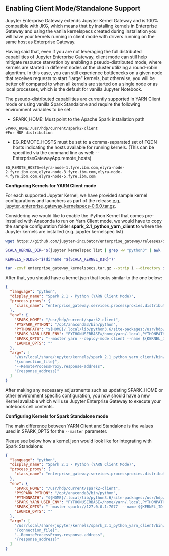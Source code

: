 ## Enabling Client Mode/Standalone Support

Jupyter Enterprise Gateway extends Jupyter Kernel Gateway and is 100% compatible with JKG, which means that by
installing kernels in Enterprise Gateway and using the vanila kernelspecs created during installation you will
have your kernels running in client mode with drivers running on the same host as Enterprise Gateway. 

Having said that, even if you are not leveraging the full distributed capabilities of Jupyter Enterprise Gateway,
client mode can still help mitigate resource starvation by enabling a pseudo-distributed mode,
where kernels are started in different nodes of the cluster utilizing a round-robin algorithm.
In this case, you can still experience bottlenecks on a given node that receives requests to start
"large" kernels, but otherwise, you will be better off compared to when all kernels are started
on a single node or as local processes, which is the default for vanilla Jupyter Notebook.

The pseudo-distributed capabilities are currently supported in YARN Client mode or using vanilla Spark Standalone and 
require the following environment variables to be set:

* SPARK_HOME: Must point to the Apache Spark installation path
```
SPARK_HOME:/usr/hdp/current/spark2-client                            #For HDP distribution
```

* EG_REMOTE_HOSTS must be set to a comma-separated set of FQDN hosts indicating the hosts available for running kernels.
(This can be specified via the command line as well: --EnterpriseGatewayApp.remote_hosts)

```
EG_REMOTE_HOSTS=elyra-node-1.fyre.ibm.com,elyra-node-2.fyre.ibm.com,elyra-node-3.fyre.ibm.com,elyra-node-4.fyre.ibm.com,elyra-node-5.fyre.ibm.com
```

**Configuring Kernels for YARN Client mode**

For each supported Jupyter Kernel, we have provided sample kernel configurations and launchers as part of the release
[e.g. jupyter_enterprise_gateway_kernelspecs-0.6.0.tar.gz](https://github.com/jupyter-incubator/enterprise_gateway/releases/download/v0.6.0/jupyter_enterprise_gateway_kernelspecs-0.6.0.tar.gz).

Considering we would like to enable the iPython Kernel that comes pre-installed with Anaconda to run on
Yarn Client mode, we would have to copy the sample configuration folder **spark_2.1_python_yarn_client**
to where the Jupyter kernels are installed (e.g. jupyter kernelspec list)

``` Bash
wget https://github.com/jupyter-incubator/enterprise_gateway/releases/download/v0.6/enterprise_gateway_kernelspecs.tar.gz

SCALA_KERNEL_DIR="$(jupyter kernelspec list | grep -w "python3" | awk '{print $2}')"

KERNELS_FOLDER="$(dirname "${SCALA_KERNEL_DIR}")"

tar -zxvf enterprise_gateway_kernelspecs.tar.gz --strip 1 --directory $KERNELS_FOLDER/spark_2.1_python_yarn_client/ spark_2.1_python_yarn_client/

```

After that, you should have a kernel.json that looks similar to the one below:

```json
{
  "language": "python",
  "display_name": "Spark 2.1 - Python (YARN Client Mode)",
  "process_proxy": {
    "class_name": "enterprise_gateway.services.processproxies.distributed.DistributedProcessProxy"
  },
  "env": {
    "SPARK_HOME": "/usr/hdp/current/spark2-client",
    "PYSPARK_PYTHON": "/opt/anaconda3/bin/python",
    "PYTHONPATH": "${HOME}/.local/lib/python3.6/site-packages:/usr/hdp/current/spark2-client/python:/usr/hdp/current/spark2-client/python/lib/py4j-0.10.4-src.zip",
    "SPARK_YARN_USER_ENV": "PYTHONUSERBASE=/home/yarn/.local,PYTHONPATH=${HOME}/.local/lib/python3.6/site-packages:/usr/hdp/current/spark2-client/python:/usr/hdp/current/spark2-client/python/lib/py4j-0.10.4-src.zip,PATH=/opt/anaconda2/bin:$PATH",
    "SPARK_OPTS": "--master yarn --deploy-mode client --name ${KERNEL_ID:-ERROR__NO__KERNEL_ID} --conf spark.yarn.submit.waitAppCompletion=false",
    "LAUNCH_OPTS": ""
  },
  "argv": [
    "/usr/local/share/jupyter/kernels/spark_2.1_python_yarn_client/bin/run.sh",
    "{connection_file}",
    "--RemoteProcessProxy.response-address",
    "{response_address}"
  ]
}
```

After making any necessary adjustments such as updating SPARK_HOME or other environment specific configuration, you now should have 
a new Kernel available which will use Jupyter Enterprise Gateway to execute your notebook cell contents.

**Configuring Kernels for Spark Standalone mode**

The main difference between YARN Client and Standalone is the values used in SPARK_OPTS for the ```--master``` parameter.

Please see below how a kernel.json would look like for integrating with Spark Standalone:
 
 
```json
{
  "language": "python",
  "display_name": "Spark 2.1 - Python (YARN Client Mode)",
  "process_proxy": {
    "class_name": "enterprise_gateway.services.processproxies.distributed.DistributedProcessProxy"
  },
  "env": {
    "SPARK_HOME": "/usr/hdp/current/spark2-client",
    "PYSPARK_PYTHON": "/opt/anaconda3/bin/python",
    "PYTHONPATH": "${HOME}/.local/lib/python3.6/site-packages:/usr/hdp/current/spark2-client/python:/usr/hdp/current/spark2-client/python/lib/py4j-0.10.4-src.zip",
    "SPARK_YARN_USER_ENV": "PYTHONUSERBASE=/home/yarn/.local,PYTHONPATH=${HOME}/.local/lib/python3.6/site-packages:/usr/hdp/current/spark2-client/python:/usr/hdp/current/spark2-client/python/lib/py4j-0.10.4-src.zip,PATH=/opt/anaconda2/bin:$PATH",
    "SPARK_OPTS": "--master spark://127.0.0.1:7077  --name ${KERNEL_ID:-ERROR__NO__KERNEL_ID} --conf spark.yarn.submit.waitAppCompletion=false",
    "LAUNCH_OPTS": ""
  },
  "argv": [
    "/usr/local/share/jupyter/kernels/spark_2.1_python_yarn_client/bin/run.sh",
    "{connection_file}",
    "--RemoteProcessProxy.response-address",
    "{response_address}"
  ]
}
```
